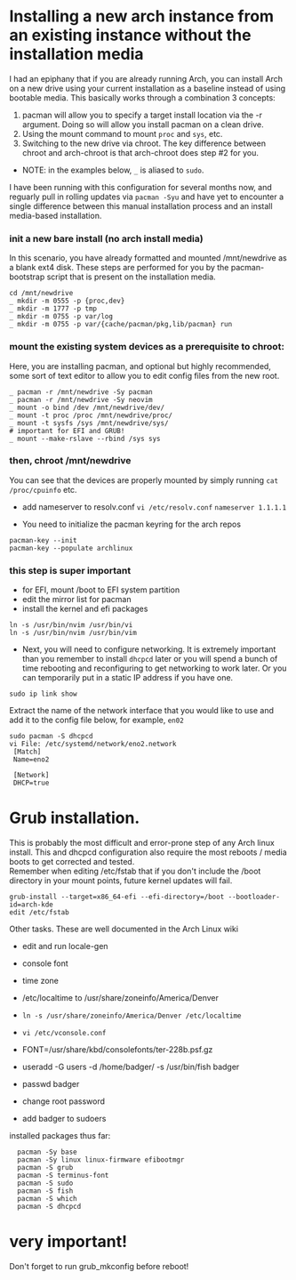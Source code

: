 # Installing a new arch instance from an existing instance without the installation media
I had an epiphany that if you are already running Arch, you can install Arch on a new drive using your current installation as a baseline instead of using bootable media.  This basically works through a combination 3 concepts: 
1.  pacman will allow you to specify a target install location via the -r argument.  Doing so will allow you install pacman on a clean drive.
2.  Using the mount command to mount `proc` and `sys`, etc.
3.  Switching to the new drive via chroot.  The key difference between chroot and arch-chroot is that arch-chroot does step #2 for you.

* NOTE: in the examples below, `_` is aliased to `sudo`.

I have been running with this configuration for several months now, and reguarly pull in rolling updates via `pacman -Syu` and have yet to encounter a single difference between this manual installation process and an install media-based installation.

### init a new bare install (no arch install media)
In this scenario, you have already formatted and mounted /mnt/newdrive as a blank ext4 disk.  These steps are performed for you by the pacman-bootstrap script that is present on the installation media.
```
cd /mnt/newdrive
_ mkdir -m 0555 -p {proc,dev}
_ mkdir -m 1777 -p tmp
_ mkdir -m 0755 -p var/log
_ mkdir -m 0755 -p var/{cache/pacman/pkg,lib/pacman} run
```

### mount the existing system devices as a prerequisite to chroot:
Here, you are installing pacman, and optional but highly recommended, some sort of text editor to allow you to edit config files from the new root.
```
_ pacman -r /mnt/newdrive -Sy pacman
_ pacman -r /mnt/newdrive -Sy neovim
_ mount -o bind /dev /mnt/newdrive/dev/
_ mount -t proc /proc /mnt/newdrive/proc/
_ mount -t sysfs /sys /mnt/newdrive/sys/
# important for EFI and GRUB!
_ mount --make-rslave --rbind /sys sys
```

### then, chroot /mnt/newdrive
You can see that the devices are properly mounted by simply running `cat /proc/cpuinfo` etc.  

* add nameserver to resolv.conf
`vi /etc/resolv.conf`
`nameserver 1.1.1.1`

* You need to initialize the pacman keyring for the arch repos
```
pacman-key --init
pacman-key --populate archlinux
```

### this step is super important
* for EFI, mount /boot to EFI system partition
* edit the mirror list for pacman
* install the kernel and efi packages 
```pacman -Sy linux linux-firmware efibootmgr
ln -s /usr/bin/nvim /usr/bin/vi
ln -s /usr/bin/nvim /usr/bin/vim
```
* Next, you will need to configure networking.  It is extremely important than you remember to install `dhcpcd` later or you will spend a bunch of time rebooting and reconfiguring to get networking to work later.  Or you can temporarily put in a static IP address if you have one.
```
sudo ip link show
```
Extract the name of the network interface that you would like to use and add it to the config file below, for example, `en02`
```
sudo pacman -S dhcpcd
vi File: /etc/systemd/network/eno2.network
 [Match]
 Name=eno2
 
 [Network]
 DHCP=true
```
# Grub installation.  
This is probably the most difficult and error-prone step of any Arch linux install.  This and dhcpcd configuration also require the most reboots / media boots to get corrected and tested.  
Remember when editing /etc/fstab that if you don't include the /boot directory in your mount points, future kernel updates will fail.
```
grub-install --target=x86_64-efi --efi-directory=/boot --bootloader-id=arch-kde
edit /etc/fstab
```
Other tasks.  These are well documented in the Arch Linux wiki
* edit and run locale-gen
* console font
* time zone
* /etc/localtime to /usr/share/zoneinfo/America/Denver
* `ln -s /usr/share/zoneinfo/America/Denver /etc/localtime`
* `vi /etc/vconsole.conf`
* FONT=/usr/share/kbd/consolefonts/ter-228b.psf.gz
* useradd -G users -d /home/badger/ -s /usr/bin/fish badger
* passwd badger

* change root password
* add badger to sudoers

installed packages thus far:
```
  pacman -Sy base
  pacman -Sy linux linux-firmware efibootmgr
  pacman -S grub
  pacman -S terminus-font
  pacman -S sudo
  pacman -S fish
  pacman -S which
  pacman -S dhcpcd 
```

# very important!
Don't forget to run grub_mkconfig before reboot!
